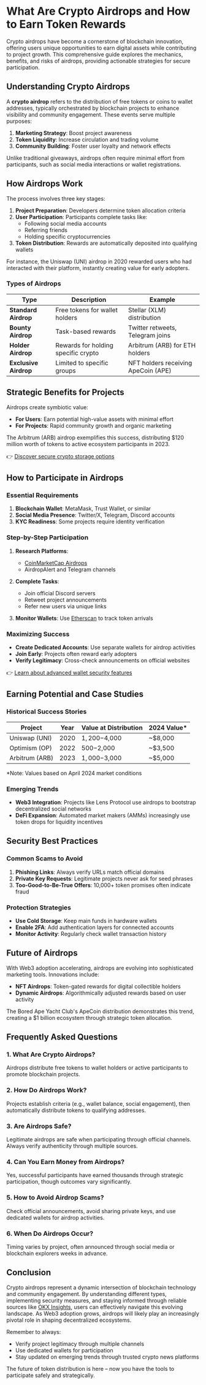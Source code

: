 # What Are Crypto Airdrops and How to Earn Token Rewards  

Crypto airdrops have become a cornerstone of blockchain innovation, offering users unique opportunities to earn digital assets while contributing to project growth. This comprehensive guide explores the mechanics, benefits, and risks of airdrops, providing actionable strategies for secure participation.  

## Understanding Crypto Airdrops  

A **crypto airdrop** refers to the distribution of free tokens or coins to wallet addresses, typically orchestrated by blockchain projects to enhance visibility and community engagement. These events serve multiple purposes:  

1. **Marketing Strategy**: Boost project awareness  
2. **Token Liquidity**: Increase circulation and trading volume  
3. **Community Building**: Foster user loyalty and network effects  

Unlike traditional giveaways, airdrops often require minimal effort from participants, such as social media interactions or wallet registrations.  

## How Airdrops Work  

The process involves three key stages:  

1. **Project Preparation**: Developers determine token allocation criteria  
2. **User Participation**: Participants complete tasks like:  
   - Following social media accounts  
   - Referring friends  
   - Holding specific cryptocurrencies  
3. **Token Distribution**: Rewards are automatically deposited into qualifying wallets  

For instance, the Uniswap (UNI) airdrop in 2020 rewarded users who had interacted with their platform, instantly creating value for early adopters.  

### Types of Airdrops  

| Type | Description | Example |  
|------|-------------|---------|  
| **Standard Airdrop** | Free tokens for wallet holders | Stellar (XLM) distribution |  
| **Bounty Airdrop** | Task-based rewards | Twitter retweets, Telegram joins |  
| **Holder Airdrop** | Rewards for holding specific crypto | Arbitrum (ARB) for ETH holders |  
| **Exclusive Airdrop** | Limited to specific groups | NFT holders receiving ApeCoin (APE) |  

## Strategic Benefits for Projects  

Airdrops create symbiotic value:  
- **For Users**: Earn potential high-value assets with minimal effort  
- **For Projects**: Rapid community growth and organic marketing  

The Arbitrum (ARB) airdrop exemplifies this success, distributing $120 million worth of tokens to active ecosystem participants in 2023.  

👉 [Discover secure crypto storage options](https://bit.ly/okx-bonus)  

## How to Participate in Airdrops  

### Essential Requirements  

1. **Blockchain Wallet**: MetaMask, Trust Wallet, or similar  
2. **Social Media Presence**: Twitter/X, Telegram, Discord accounts  
3. **KYC Readiness**: Some projects require identity verification  

### Step-by-Step Participation  

1. **Research Platforms**:  
   - [CoinMarketCap Airdrops](https://coinmarketcap.com/airdrop/)  
   - AirdropAlert and Telegram channels  

2. **Complete Tasks**:  
   - Join official Discord servers  
   - Retweet project announcements  
   - Refer new users via unique links  

3. **Monitor Wallets**: Use [Etherscan](https://etherscan.io/) to track token arrivals  

### Maximizing Success  

- **Create Dedicated Accounts**: Use separate wallets for airdrop activities  
- **Join Early**: Projects often reward early adopters  
- **Verify Legitimacy**: Cross-check announcements on official websites  

👉 [Learn about advanced wallet security features](https://bit.ly/okx-bonus)  

## Earning Potential and Case Studies  

### Historical Success Stories  

| Project | Year | Value at Distribution | 2024 Value* |  
|---------|------|-----------------------|-------------|  
| Uniswap (UNI) | 2020 | $1,200-$4,000 | ~$8,000 |  
| Optimism (OP) | 2022 | $500-$2,000 | ~$3,500 |  
| Arbitrum (ARB) | 2023 | $1,000-$3,000 | ~$5,000 |  

*Note: Values based on April 2024 market conditions  

### Emerging Trends  

- **Web3 Integration**: Projects like Lens Protocol use airdrops to bootstrap decentralized social networks  
- **DeFi Expansion**: Automated market makers (AMMs) increasingly use token drops for liquidity incentives  

## Security Best Practices  

### Common Scams to Avoid  

1. **Phishing Links**: Always verify URLs match official domains  
2. **Private Key Requests**: Legitimate projects never ask for seed phrases  
3. **Too-Good-to-Be-True Offers**: 10,000+ token promises often indicate fraud  

### Protection Strategies  

- **Use Cold Storage**: Keep main funds in hardware wallets  
- **Enable 2FA**: Add authentication layers for connected accounts  
- **Monitor Activity**: Regularly check wallet transaction history  

## Future of Airdrops  

With Web3 adoption accelerating, airdrops are evolving into sophisticated marketing tools. Innovations include:  
- **NFT Airdrops**: Token-gated rewards for digital collectible holders  
- **Dynamic Airdrops**: Algorithmically adjusted rewards based on user activity  

The Bored Ape Yacht Club's ApeCoin distribution demonstrates this trend, creating a $1 billion ecosystem through strategic token allocation.  

## Frequently Asked Questions  

### 1. What Are Crypto Airdrops?  
Airdrops distribute free tokens to wallet holders or active participants to promote blockchain projects.  

### 2. How Do Airdrops Work?  
Projects establish criteria (e.g., wallet balance, social engagement), then automatically distribute tokens to qualifying addresses.  

### 3. Are Airdrops Safe?  
Legitimate airdrops are safe when participating through official channels. Always verify authenticity through multiple sources.  

### 4. Can You Earn Money from Airdrops?  
Yes, successful participants have earned thousands through strategic participation, though outcomes vary significantly.  

### 5. How to Avoid Airdrop Scams?  
Check official announcements, avoid sharing private keys, and use dedicated wallets for airdrop activities.  

### 6. When Do Airdrops Occur?  
Timing varies by project, often announced through social media or blockchain explorers weeks in advance.  

## Conclusion  

Crypto airdrops represent a dynamic intersection of blockchain technology and community engagement. By understanding different types, implementing security measures, and staying informed through reliable sources like [OKX Insights](https://bit.ly/okx-bonus), users can effectively navigate this evolving landscape. As Web3 adoption grows, airdrops will likely play an increasingly pivotal role in shaping decentralized ecosystems.  

Remember to always:  
- Verify project legitimacy through multiple channels  
- Use dedicated wallets for participation  
- Stay updated on emerging trends through trusted crypto news platforms  

The future of token distribution is here – now you have the tools to participate safely and strategically.